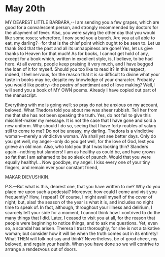 # May 20th

MY DEAREST LITTLE BARBARA,--I am sending you a few grapes, which are
good for a convalescent person, and strongly recommended by doctors for
the allayment of fever. Also, you were saying the other day that you
would like some roses; wherefore, I now send you a bunch. Are you at all
able to eat, my darling?--for that is the chief point which ought to
be seen to. Let us thank God that the past and all its unhappiness are
gone! Yes, let us give thanks to Heaven for that much! As for books, I
cannot get hold of any, except for a book which, written in excellent
style, is, I believe, to be had here. At all events, people keep
praising it very much, and I have begged the loan of it for myself.
Should you too like to read it? In this respect, indeed, I feel nervous,
for the reason that it is so difficult to divine what your taste in
books may be, despite my knowledge of your character. Probably you would
like poetry--the poetry of sentiment and of love making? Well, I will
send you a book of MY OWN poems. Already I have copied out part of the
manuscript.

Everything with me is going well; so pray do not be anxious on my
account, beloved. What Thedora told you about me was sheer rubbish. Tell
her from me that she has not been speaking the truth. Yes, do not fail
to give this mischief-maker my message. It is not the case that I have
gone and sold a new uniform. Why should I do so, seeing that I have
forty roubles of salary still to come to me? Do not be uneasy, my
darling. Thedora is a vindictive woman--merely a vindictive woman. We
shall yet see better days. Only do you get well, my angel--only do you
get well, for the love of God, lest you grieve an old man. Also, who
told you that I was looking thin? Slanders again--nothing but slanders!
I am as healthy as could be, and have grown so fat that I am ashamed
to be so sleek of paunch. Would that you were equally healthy!... Now
goodbye, my angel. I kiss every one of your tiny fingers, and remain
ever your constant friend,

MAKAR DIEVUSHKIN.

P.S.--But what is this, dearest one, that you have written to me? Why do
you place me upon such a pedestal? Moreover, how could I come and visit
you frequently? How, I repeat? Of course, I might avail myself of the
cover of night; but, alas! the season of the year is what it is, and
includes no night time to speak of. In fact, although, throughout your
illness and delirium, I scarcely left your side for a moment, I cannot
think how I contrived to do the many things that I did. Later, I ceased
to visit you at all, for the reason that people were beginning to notice
things, and to ask me questions. Yet, even so, a scandal has arisen.
Theresa I trust thoroughly, for she is not a talkative woman; but
consider how it will be when the truth comes out in its entirety! What
THEN will folk not say and think? Nevertheless, be of good cheer, my
beloved, and regain your health. When you have done so we will contrive
to arrange a rendezvous out of doors.




